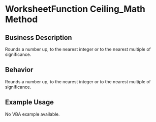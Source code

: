 # WorksheetFunction Ceiling_Math Method

## Business Description
Rounds a number up, to the nearest integer or to the nearest multiple of significance.

## Behavior
Rounds a number up, to the nearest integer or to the nearest multiple of significance.

## Example Usage
No VBA example available.